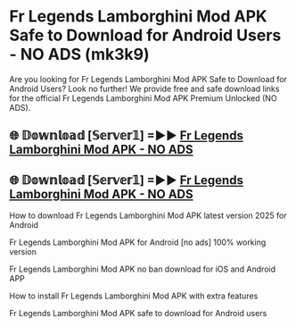 # Fr Legends Lamborghini Mod APK Safe to Download for Android Users - NO ADS (mk3k9)

Are you looking for Fr Legends Lamborghini Mod APK Safe to Download for Android Users? Look no further! We provide free and safe download links for the official Fr Legends Lamborghini Mod APK Premium Unlocked (NO ADS).

## 🌐 𝔻𝕠𝕨𝕟𝕝𝕠𝕒𝕕 [𝕊𝕖𝕣𝕧𝕖𝕣𝟙] =►► [Fr Legends Lamborghini Mod APK - NO ADS](https://getmodsapk.pages.dev?q=Fr+Legends+Lamborghini+Mod+APK)

## 🌐 𝔻𝕠𝕨𝕟𝕝𝕠𝕒𝕕 [𝕊𝕖𝕣𝕧𝕖𝕣𝟙] =►► [Fr Legends Lamborghini Mod APK - NO ADS](https://getmodsapk.pages.dev?q=Fr+Legends+Lamborghini+Mod+APK)

How to download Fr Legends Lamborghini Mod APK latest version 2025 for Android

Fr Legends Lamborghini Mod APK for Android [no ads] 100% working version

Fr Legends Lamborghini Mod APK no ban download for iOS and Android APP

How to install Fr Legends Lamborghini Mod APK with extra features

Fr Legends Lamborghini Mod APK safe to download for Android users